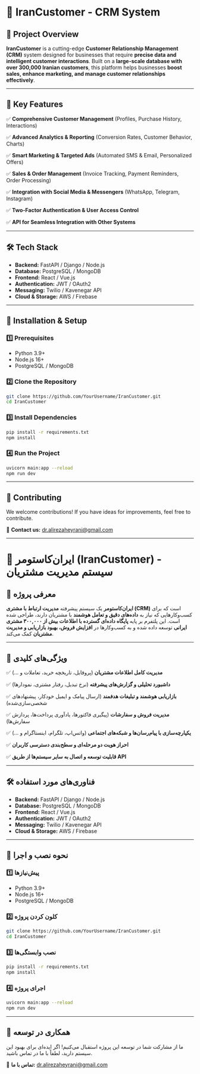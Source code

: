 # 📌 IranCustomer - CRM System

## 🚀 Project Overview

**IranCustomer** is a cutting-edge **Customer Relationship Management (CRM)** system designed for businesses that require **precise data and intelligent customer interactions**. Built on a **large-scale database with over 300,000 Iranian customers**, this platform helps businesses **boost sales, enhance marketing, and manage customer relationships effectively**.

---

## 🎯 Key Features

✅ **Comprehensive Customer Management** (Profiles, Purchase History, Interactions)

✅ **Advanced Analytics & Reporting** (Conversion Rates, Customer Behavior, Charts)

✅ **Smart Marketing & Targeted Ads** (Automated SMS & Email, Personalized Offers)

✅ **Sales & Order Management** (Invoice Tracking, Payment Reminders, Order Processing)

✅ **Integration with Social Media & Messengers** (WhatsApp, Telegram, Instagram)

✅ **Two-Factor Authentication & User Access Control**

✅ **API for Seamless Integration with Other Systems**

---

## 🛠️ Tech Stack

- **Backend:** FastAPI / Django / Node.js
- **Database:** PostgreSQL / MongoDB
- **Frontend:** React / Vue.js
- **Authentication:** JWT / OAuth2
- **Messaging:** Twilio / Kavenegar API
- **Cloud & Storage:** AWS / Firebase

---

## 🚀 Installation & Setup

### 1️⃣ Prerequisites
- Python 3.9+
- Node.js 16+
- PostgreSQL / MongoDB

### 2️⃣ Clone the Repository
```bash
git clone https://github.com/YourUsername/IranCustomer.git
cd IranCustomer
```

### 3️⃣ Install Dependencies
```bash
pip install -r requirements.txt
npm install
```

### 4️⃣ Run the Project
```bash
uvicorn main:app --reload
npm run dev
```

---

## 🤝 Contributing

We welcome contributions! If you have ideas for improvements, feel free to contribute.

📩 **Contact us:** dr.alirezaheyrani@gmail.com

---

# 📌 ایران‌کاستومر (IranCustomer) - سیستم مدیریت مشتریان

## 🚀 معرفی پروژه

**ایران‌کاستومر** یک سیستم پیشرفته **مدیریت ارتباط با مشتری (CRM)** است که برای کسب‌وکارهایی که نیاز به **داده‌های دقیق و تعامل هوشمند** با مشتریان دارند، طراحی شده است. این پلتفرم بر پایه **پایگاه داده‌ای گسترده با اطلاعات بیش از ۳۰۰,۰۰۰ مشتری ایرانی** توسعه داده شده و به کسب‌وکارها در **افزایش فروش، بهبود بازاریابی و مدیریت مشتریان** کمک می‌کند.

---

## 🎯 ویژگی‌های کلیدی

✅ **مدیریت کامل اطلاعات مشتریان** (پروفایل، تاریخچه خرید، تعاملات و ...)

✅ **داشبورد تحلیلی و گزارش‌های پیشرفته** (نرخ تبدیل، رفتار مشتری، نمودارها)

✅ **بازاریابی هوشمند و تبلیغات هدفمند** (ارسال پیامک و ایمیل خودکار، پیشنهادهای شخصی‌سازی‌شده)

✅ **مدیریت فروش و سفارشات** (پیگیری فاکتورها، یادآوری پرداخت‌ها، پردازش سفارش‌ها)

✅ **یکپارچه‌سازی با پیام‌رسان‌ها و شبکه‌های اجتماعی** (واتس‌اپ، تلگرام، اینستاگرام و ...)

✅ **احراز هویت دو مرحله‌ای و سطح‌بندی دسترسی کاربران**

✅ **قابلیت توسعه و اتصال به سایر سیستم‌ها از طریق API**

---

## 🛠️ فناوری‌های مورد استفاده

- **Backend:** FastAPI / Django / Node.js
- **Database:** PostgreSQL / MongoDB
- **Frontend:** React / Vue.js
- **Authentication:** JWT / OAuth2
- **Messaging:** Twilio / Kavenegar API
- **Cloud & Storage:** AWS / Firebase

---

## 🚀 نحوه نصب و اجرا

### 1️⃣ پیش‌نیازها
- Python 3.9+
- Node.js 16+
- PostgreSQL / MongoDB

### 2️⃣ کلون کردن پروژه
```bash
git clone https://github.com/YourUsername/IranCustomer.git
cd IranCustomer
```

### 3️⃣ نصب وابستگی‌ها
```bash
pip install -r requirements.txt
npm install
```

### 4️⃣ اجرای پروژه
```bash
uvicorn main:app --reload
npm run dev
```

---

## 🤝 همکاری در توسعه

ما از مشارکت شما در توسعه این پروژه استقبال می‌کنیم! اگر ایده‌ای برای بهبود این سیستم دارید، لطفاً با ما در تماس باشید.

📩 **تماس با ما:** dr.alirezaheyrani@gmail.com
